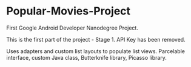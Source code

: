 # Popular-Movies-Project
First Google Android Developer Nanodegree Project.

This is the first part of the project - Stage 1. API Key has been removed.

Uses adapters and custom list layouts to populate list views. Parcelable interface, custom Java class, Butterknife library, Picasso library.
